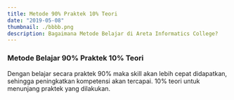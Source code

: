 ```yaml
---
title: Metode 90% Praktek 10% Teori
date: "2019-05-08"
thumbnail: ./bbbb.png
description: Bagaimana Metode Belajar di Areta Informatics College?
---
```


### Metode Belajar 90% Praktek 10% Teori 
Dengan belajar secara praktek 90% maka skill akan lebih cepat didapatkan, sehingga 
peningkatkan kompetensi akan tercapai. 10% teori untuk menunjang praktek yang dilakukan. 

